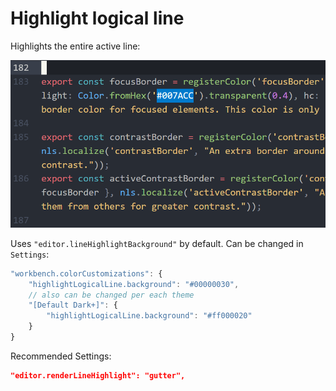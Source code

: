 # Highlight logical line

Highlights the entire active line:

![Example](/img/demo.gif)

Uses `"editor.lineHighlightBackground"` by default. Can be changed in `Settings`:

```javascript
"workbench.colorCustomizations": {
	"highlightLogicalLine.background": "#00000030",
	// also can be changed per each theme
	"[Default Dark+]": {
		"highlightLogicalLine.background": "#ff000020"
	}
}
```

Recommended Settings:
```json
"editor.renderLineHighlight": "gutter",
```
